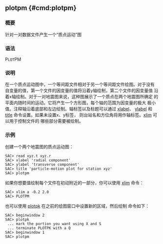 ## plotpm {#cmd:plotpm}

### 概要

针对一对数据文件产生一个“质点运动”图

### 语法

P`LOT`PM

### 说明

在一个质点运动图中，一个等间距文件相对于另一个等间距文件绘图。对于没有
自变量的值，第一个文件的因变量的值将沿着y轴绘制，第二个文件的因变量值
沿着x轴绘制。对于一对地震图来说，这种图展示了一个质点在两个地震图所确定
的平面内随时间的运动。它将产生一个方形图，每个轴的范围为因变量的极大
极小值。注释轴沿着底部和左边绘制。轴标签以及标题可以通过
[xlabel](/commands/xlabel.html)、 [ylabel](/commands/ylabel.html) 和
[title](/commands/title.html) 命令设置。如果未设置x、y标签，
则台站名和方位角将用作轴标签。[xlim](/commands/xlim.html)
可以用于控制文件的 哪些部分需要被绘制。

### 示例

创建一个两个地震图的质点运动图：

``` {.bash}
SAC> read xyz.t xyz.r
SAC> xlabel 'radial component'
SAC> ylabel 'transverse component'
SAC> title 'particle-motion plot for station xyz'
SAC> plotpm
```

如果你想要值绘制每个文件在初动附近的一部分，你可以使用
[xlim](/commands/xlim.html) 命令：

``` {.bash}
SAC> xlim a -0.2 2.0
SAC> PLOTPM
```

也可以使用 [plotpk](/commands/plotpk.html)
在之前的绘图窗口中设置新的区域，然后绘制 命令如下：

``` {.bash}
SAC> beginwindow 2
SAC> plotpk
 ... mark the portion you want using X and S
 ... terminate PLOTPK with a Q
SAC> beginwindow 1
SAC> plotpm
```
